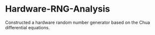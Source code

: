 # Hardware-RNG-Analysis
Constructed a hardware random number generator based on the Chua differential equations.
